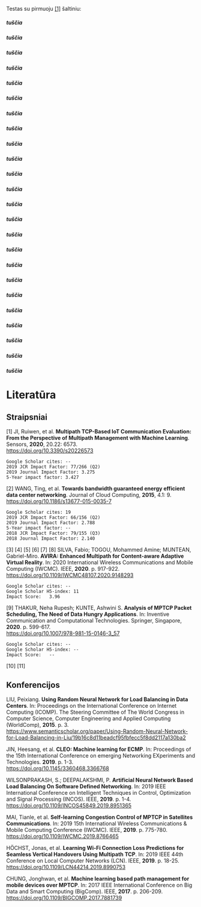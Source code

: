 Testas su pirmuoju [[1]](#1) šaltiniu: 

##### tuščia
##### tuščia
##### tuščia
##### tuščia
##### tuščia
##### tuščia
##### tuščia
##### tuščia
##### tuščia
##### tuščia
##### tuščia
##### tuščia
##### tuščia
##### tuščia
##### tuščia
##### tuščia
##### tuščia
##### tuščia
##### tuščia
##### tuščia
##### tuščia
##### tuščia
##### tuščia
##### tuščia

# Literatūra

## Straipsniai

<a id="1">[1]</a>
JI, Ruiwen, et al. **Multipath TCP-Based IoT Communication Evaluation: From the Perspective of Multipath Management with Machine Learning**. Sensors, **2020**, 20.22: 6573.  
https://doi.org/10.3390/s20226573

    Google Scholar cites: --   
    2019 JCR Impact Factor: 77/266 (Q2)  
    2019 Journal Impact Factor: 3.275  
    5-Year impact factor: 3.427  

<a id="2">[2]</a>
WANG, Ting, et al. **Towards bandwidth guaranteed energy efficient data center networking**. Journal of Cloud Computing, **2015**, 4.1: 9.  
https://doi.org/10.1186/s13677-015-0035-7

    Google Scholar cites: 19   
    2019 JCR Impact Factor: 66/156 (Q2)  
    2019 Journal Impact Factor: 2.788  
    5-Year impact factor: --  
    2018 JCR Impact Factor: 79/155 (Q3)  
    2018 Journal Impact Factor: 2.140  

<a id="3">[3]</a>
<a id="4">[4]</a>
<a id="5">[5]</a>
<a id="6">[6]</a>
<a id="7">[7]</a>
<a id="8">[8]</a>
SILVA, Fabio; TOGOU, Mohammed Amine; MUNTEAN, Gabriel-Miro. **AVIRA: Enhanced Multipath for Content-aware Adaptive Virtual Reality**. In: 2020 International Wireless Communications and Mobile Computing (IWCMC). IEEE, **2020**. p. 917-922.  
https://doi.org/10.1109/IWCMC48107.2020.9148293

    Google Scholar cites: --  
    Google Scholar H5-index: 11  
    Impact Score:	3.96  

<a id="9">[9]</a>
THAKUR, Neha Rupesh; KUNTE, Ashwini S. **Analysis of MPTCP Packet Scheduling, The Need of Data Hungry Applications**. In: Inventive Communication and Computational Technologies. Springer, Singapore, **2020**. p. 599-617.  
https://doi.org/10.1007/978-981-15-0146-3_57

    Google Scholar cites: --  
    Google Scholar H5-index: --  
    Impact Score:	--  

<a id="10">[10]</a>
<a id="11">[11]</a>

## Konferencijos

LIU, Peixiang. **Using Random Neural Network for Load Balancing in Data Centers**. In: Proceedings on the International Conference on Internet Computing (ICOMP). The Steering Committee of The World Congress in Computer Science, Computer Engineering and Applied Computing (WorldComp), **2015**. p. 3.  
https://www.semanticscholar.org/paper/Using-Random-Neural-Network-for-Load-Balancing-in-Liu/19b16c8d11beadcf95fbfecc5f8dd2117a130ba2

JIN, Heesang, et al. **CLEO: Machine learning for ECMP**. In: Proceedings of the 15th International Conference on emerging Networking EXperiments and Technologies. **2019**. p. 1-3.  
https://doi.org/10.1145/3360468.3366768

WILSONPRAKASH, S.; DEEPALAKSHMI, P. **Artificial Neural Network Based Load Balancing On Software Defined Networking**. In: 2019 IEEE International Conference on Intelligent Techniques in Control, Optimization and Signal Processing (INCOS). IEEE, **2019**. p. 1-4.  
https://doi.org/10.1109/INCOS45849.2019.8951365

MAI, Tianle, et al. **Self-learning Congestion Control of MPTCP in Satellites Communications**. In: 2019 15th International Wireless Communications & Mobile Computing Conference (IWCMC). IEEE, **2019**. p. 775-780.  
https://doi.org/10.1109/IWCMC.2019.8766465

HÖCHST, Jonas, et al. **Learning Wi-Fi Connection Loss Predictions for Seamless Vertical Handovers Using Multipath TCP**. In: 2019 IEEE 44th Conference on Local Computer Networks (LCN). IEEE, **2019**. p. 18-25.  
https://doi.org/10.1109/LCN44214.2019.8990753

CHUNG, Jonghwan, et al. **Machine learning based path management for mobile devices over MPTCP**. In: 2017 IEEE International Conference on Big Data and Smart Computing (BigComp). IEEE, **2017**. p. 206-209.  
https://doi.org/10.1109/BIGCOMP.2017.7881739

